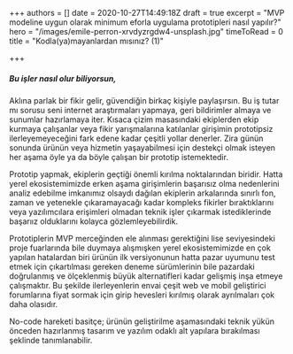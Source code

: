 +++
authors = []
date = 2020-10-27T14:49:18Z
draft = true
excerpt = "MVP modeline uygun olarak minimum eforla uygulama prototipleri nasıl yapılır?"
hero = "/images/emile-perron-xrvdyzrgdw4-unsplash.jpg"
timeToRead = 0
title = "Kodla(ya)mayanlardan mısınız? (1)"

+++

##### Bu işler nasıl olur biliyorsun, 

Aklına parlak bir fikir gelir, güvendiğin birkaç kişiyle paylaşırsın. Bu iş tutar mı sorusu seni internet araştırmaları yapmaya, geri bildirimler almaya ve sunumlar hazırlamaya iter. Kısaca çizim masasındaki ekiplerden ekip kurmaya çalışanlar veya fikir yarışmalarına katılanlar girişimin prototipsiz ilerleyemeyeceğini fark edene kadar çeşitli yollar denerler. Zira günün sonunda ürünün veya hizmetin yaşayabilmesi için destekçi olmak isteyen her aşama öyle ya da böyle çalışan bir prototip istemektedir.

Prototip yapmak, ekiplerin geçtiği önemli kırılma noktalarından biridir. Hatta yerel ekosistemimizde erken aşama girişimlerin başarısız olma nedenlerini analiz edebilme imkanımız olsaydı dağılan ekiplerin arkalarında sınırlı fon, zaman ve yetenekle çıkaramayacağı kadar kompleks fikirler bıraktıklarını veya yazılımcılara erişimleri olmadan teknik işler çıkarmak istediklerinde başarıız olduklarını kolayca gözlemleyebilirdik.

Prototiplerin MVP merceğinden ele alınması gerektiğini lise seviyesindeki proje fuarlarında bile duymaya alışmışken yerel ekosistemimizde en çok yapılan hatalardan biri ürünün ilk versiyonunun hatta pazar uyumunu test etmek için çıkartılması gereken deneme sürümlerinin bile pazardaki doğrulanmış ve ölçeklenmiş büyük alternatifleri kadar gelişmiş inşa etmeye çalışmaktır. Bu şekilde ilerleyenlerin envai çeşit web ve mobil geliştirici forumlarına fiyat sormak için girip hevesleri kırılmış olarak ayrılmaları çok daha olasıdır.

No-code hareketi basitçe; ürünün geliştirilme aşamasındaki teknik yükün önceden hazırlanmış tasarım ve yazılım odaklı alt yapılara bırakılması şeklinde tanımlanabilir.
